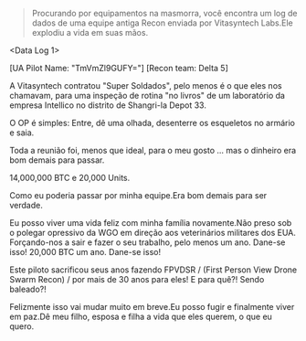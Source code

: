 > Procurando por equipamentos na masmorra, você encontra um log de dados de uma equipe antiga Recon enviada por Vitasyntech Labs.Ele explodiu a vida em suas mãos.

<Data Log 1> 

[UA Pilot Name: "TmVmZl9GUFY="]
[Recon team: Delta 5]

A Vitasyntech contratou "Super Soldados", pelo menos é o que eles nos chamavam, para uma inspeção de rotina "no livros" de um laboratório da empresa Intellico no distrito de Shangri-la Depot 33.

O OP é simples: Entre, dê uma olhada, desenterre os esqueletos no armário e saia.

Toda a reunião foi, menos que ideal, para o meu gosto ... mas o dinheiro era bom demais para passar.

14,000,000 BTC e 20,000 Units. 

Como eu poderia passar por minha equipe.Era bom demais para ser verdade.

Eu posso viver uma vida feliz com minha família novamente.Não preso sob o polegar opressivo da WGO em direção aos veterinários militares dos EUA. Forçando-nos a sair e fazer o seu trabalho, pelo menos um ano. Dane-se isso! 20,000 BTC um ano. Dane-se isso!

Este piloto sacrificou seus anos fazendo FPVDSR / (First Person View Drone Swarm Recon) / por mais de 30 anos para eles! E para quê?! Sendo baleado?!

Felizmente isso vai mudar muito em breve.Eu posso fugir e finalmente viver em paz.Dê meu filho, esposa e filha a vida que eles querem, o que eu quero.
